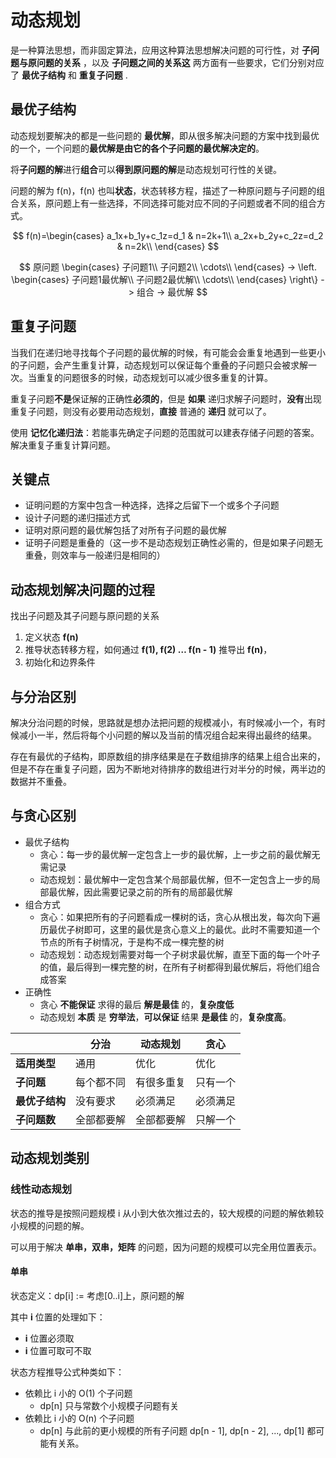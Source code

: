 # 动态规划

是一种算法思想，而非固定算法，应用这种算法思想解决问题的可行性，对 **子问题与原问题的关系** ，以及 **子问题之间的关系这** 两方面有一些要求，它们分别对应了 **最优子结构** 和 **重复子问题** .

## 最优子结构

动态规划要解决的都是一些问题的 **最优解**，即从很多解决问题的方案中找到最优的一个，一个问题的**最优解是由它的各个子问题的最优解决定的**。

将**子问题的解**进行**组合**可以**得到原问题的解**是动态规划可行性的关键。

问题的解为 f(n)，f(n) 也叫**状态**，状态转移方程，描述了一种原问题与子问题的组合关系，原问题上有一些选择，不同选择可能对应不同的子问题或者不同的组合方式。

$$
f(n)=\begin{cases}
a_1x+b_1y+c_1z=d_1 & n=2k+1\\
a_2x+b_2y+c_2z=d_2 & n=2k\\
\end{cases}
$$

$$
原问题
\begin{cases}
子问题1\\
子问题2\\
\cdots\\
\end{cases}
->
\left.
\begin{cases}
子问题1最优解\\
子问题2最优解\\
\cdots\\
\end{cases}
\right\}
->
组合
->
最优解
$$

## 重复子问题

当我们在递归地寻找每个子问题的最优解的时候，有可能会会重复地遇到一些更小的子问题，会产生重复计算，动态规划可以保证每个重叠的子问题只会被求解一次。当重复的问题很多的时候，动态规划可以减少很多重复的计算。

重复子问题**不是**保证解的正确性**必须的**，但是 **如果** 递归求解子问题时，**没有**出现重复子问题，则没有必要用动态规划，**直接** 普通的 **递归** 就可以了。

使用 **记忆化递归法**：若能事先确定子问题的范围就可以建表存储子问题的答案。解决重复子重复计算问题。

## 关键点

* 证明问题的方案中包含一种选择，选择之后留下一个或多个子问题
* 设计子问题的递归描述方式
* 证明对原问题的最优解包括了对所有子问题的最优解
* 证明子问题是重叠的（这一步不是动态规划正确性必需的，但是如果子问题无重叠，则效率与一般递归是相同的）

## 动态规划解决问题的过程

找出子问题及其子问题与原问题的关系

1. 定义状态 **f(n)**
2. 推导状态转移方程，如何通过 **f(1), f(2) … f(n - 1)** 推导出 **f(n)**，
3. 初始化和边界条件

## 与分治区别

解决分治问题的时候，思路就是想办法把问题的规模减小，有时候减小一个，有时候减小一半，然后将每个小问题的解以及当前的情况组合起来得出最终的结果。

存在有最优的子结构，即原数组的排序结果是在子数组排序的结果上组合出来的，但是不存在重复子问题，因为不断地对待排序的数组进行对半分的时候，两半边的数据并不重叠。

## 与贪心区别

* 最优子结构
  * 贪心：每一步的最优解一定包含上一步的最优解，上一步之前的最优解无需记录
  * 动态规划：最优解中一定包含某个局部最优解，但不一定包含上一步的局部最优解，因此需要记录之前的所有的局部最优解
* 组合方式
  * 贪心：如果把所有的子问题看成一棵树的话，贪心从根出发，每次向下遍历最优子树即可，这里的最优是贪心意义上的最优。此时不需要知道一个节点的所有子树情况，于是构不成一棵完整的树
  * 动态规划：动态规划需要对每一个子树求最优解，直至下面的每一个叶子的值，最后得到一棵完整的树，在所有子树都得到最优解后，将他们组合成答案
* 正确性
  * 贪心 **不能保证** 求得的最后 **解是最佳** 的，**复杂度低**
  * 动态规划 **本质** 是 **穷举法**，**可以保证** 结果 **是最佳** 的，**复杂度高**。

| | 分治 | 动态规划 | 贪心 |
| - | - | - | - |
| **适用类型** | 通用 | 优化 | 优化 |
| **子问题** | 每个都不同 | 有很多重复 | 只有一个 |
| **最优子结构** | 没有要求 | 必须满足 | 必须满足 |
| **子问题数** | 全部都要解 | 全部都要解 | 只解一个 |

## 动态规划类别

### 线性动态规划

状态的推导是按照问题规模 i 从小到大依次推过去的，较大规模的问题的解依赖较小规模的问题的解。

可以用于解决 **单串，双串，矩阵** 的问题，因为问题的规模可以完全用位置表示。

#### 单串

状态定义：dp[i] := 考虑[0..i]上，原问题的解

其中 **i** 位置的处理如下：

* **i** 位置必须取
* **i** 位置可取可不取

状态方程推导公式种类如下：

* 依赖比 i 小的 O(1) 个子问题
  * dp[n] 只与常数个小规模子问题有关
* 依赖比 i 小的 O(n) 个子问题
  * dp[n] 与此前的更小规模的所有子问题 dp[n - 1], dp[n - 2], ..., dp[1] 都可能有关系。

